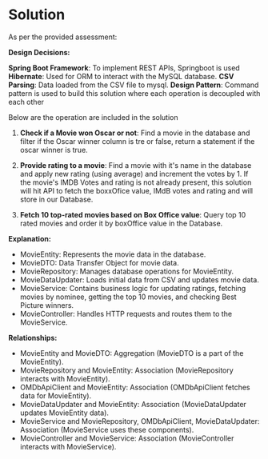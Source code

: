#  Solution

As per the provided assessment:

**Design Decisions:**

**Spring Boot Framework**: To implement REST APIs, Springboot is used
**Hibernate**: Used for ORM to interact with the MySQL database.
**CSV Parsing**: Data loaded from the CSV file to mysql.
**Design Pattern**: Command pattern is used to build this solution where each operation is decoupled with each other

Below are the operation are included in the solution

1. **Check if a Movie won Oscar or not**:
Find a movie in the database and filter if the Oscar winner column is tre or false, return a statement if the oscar winner is true. 

2. **Provide rating to a movie**:
Find a movie with it's name in the database and apply new rating (using average) and increment the votes by 1. If the movie's IMDB Votes and rating is not already present, this solution will hit API to fetch the boxxOfice value, IMdB votes and rating and will store in our Database.

3. **Fetch 10 top-rated movies based on Box Office value**:
Query top 10 rated movies and order it by boxOffice value in the Database.

**Explanation:**

- MovieEntity: Represents the movie data in the database.
- MovieDTO: Data Transfer Object for movie data.
- MovieRepository: Manages database operations for MovieEntity.
- MovieDataUpdater: Loads initial data from CSV and updates movie data.
- MovieService: Contains business logic for updating ratings, fetching movies by nominee, getting the top 10 movies, and checking Best Picture winners.
- MovieController: Handles HTTP requests and routes them to the MovieService.

**Relationships:**
- MovieEntity and MovieDTO: Aggregation (MovieDTO is a part of the MovieEntity).
- MovieRepository and MovieEntity: Association (MovieRepository interacts with MovieEntity).
- OMDbApiClient and MovieEntity: Association (OMDbApiClient fetches data for MovieEntity).
- MovieDataUpdater and MovieEntity: Association (MovieDataUpdater updates MovieEntity data).
- MovieService and MovieRepository, OMDbApiClient, MovieDataUpdater: Association (MovieService uses these components).
- MovieController and MovieService: Association (MovieController interacts with MovieService).
